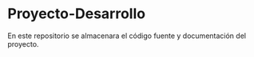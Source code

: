 # Proyecto-Desarrollo
En este repositorio se almacenara el código fuente y documentación del proyecto.
